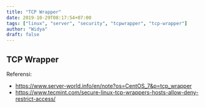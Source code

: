 ```yaml
---
title: "TCP Wrapper"
date: 2019-10-29T08:17:54+07:00
tags: ["linux", "server", "security", "tcpwrapper", "tcp-wrapper"]
author: "Widya"
draft: false
---
```


## TCP Wrapper

Referensi:

* https://www.server-world.info/en/note?os=CentOS_7&p=tcp_wrapper
* https://www.tecmint.com/secure-linux-tcp-wrappers-hosts-allow-deny-restrict-access/


